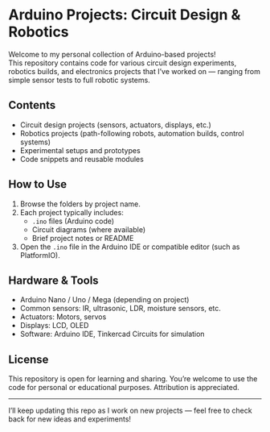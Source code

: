 # Arduino Projects: Circuit Design & Robotics

Welcome to my personal collection of Arduino-based projects!  
This repository contains code for various circuit design experiments, robotics builds, and electronics projects that I’ve worked on — ranging from simple sensor tests to full robotic systems.

## Contents

- Circuit design projects (sensors, actuators, displays, etc.)
- Robotics projects (path-following robots, automation builds, control systems)
- Experimental setups and prototypes
- Code snippets and reusable modules

## How to Use

1. Browse the folders by project name.
2. Each project typically includes:
    - `.ino` files (Arduino code)
    - Circuit diagrams (where available)
    - Brief project notes or README
3. Open the `.ino` file in the Arduino IDE or compatible editor (such as PlatformIO).

## Hardware & Tools

- Arduino Nano / Uno / Mega (depending on project)
- Common sensors: IR, ultrasonic, LDR, moisture sensors, etc.
- Actuators: Motors, servos
- Displays: LCD, OLED
- Software: Arduino IDE, Tinkercad Circuits for simulation

## License

This repository is open for learning and sharing. You’re welcome to use the code for personal or educational purposes. Attribution is appreciated.

---

I’ll keep updating this repo as I work on new projects — feel free to check back for new ideas and experiments!
